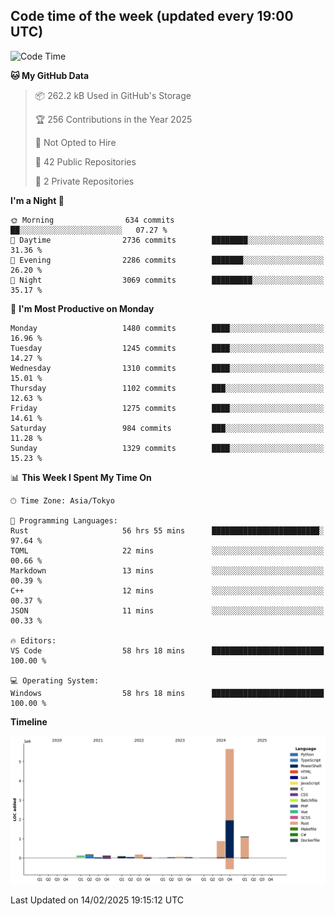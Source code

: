 ## Code time of the week (updated every 19:00 UTC)

<!--START_SECTION:waka-->
![Code Time](http://img.shields.io/badge/Code%20Time-4%2C295%20hrs%2023%20mins-blue)

**🐱 My GitHub Data** 

> 📦 262.2 kB Used in GitHub's Storage 
 > 
> 🏆 256 Contributions in the Year 2025
 > 
> 🚫 Not Opted to Hire
 > 
> 📜 42 Public Repositories 
 > 
> 🔑 2 Private Repositories 
 > 
**I'm a Night 🦉** 

```text
🌞 Morning                634 commits         ██░░░░░░░░░░░░░░░░░░░░░░░   07.27 % 
🌆 Daytime                2736 commits        ████████░░░░░░░░░░░░░░░░░   31.36 % 
🌃 Evening                2286 commits        ███████░░░░░░░░░░░░░░░░░░   26.20 % 
🌙 Night                  3069 commits        █████████░░░░░░░░░░░░░░░░   35.17 % 
```
📅 **I'm Most Productive on Monday** 

```text
Monday                   1480 commits        ████░░░░░░░░░░░░░░░░░░░░░   16.96 % 
Tuesday                  1245 commits        ████░░░░░░░░░░░░░░░░░░░░░   14.27 % 
Wednesday                1310 commits        ████░░░░░░░░░░░░░░░░░░░░░   15.01 % 
Thursday                 1102 commits        ███░░░░░░░░░░░░░░░░░░░░░░   12.63 % 
Friday                   1275 commits        ████░░░░░░░░░░░░░░░░░░░░░   14.61 % 
Saturday                 984 commits         ███░░░░░░░░░░░░░░░░░░░░░░   11.28 % 
Sunday                   1329 commits        ████░░░░░░░░░░░░░░░░░░░░░   15.23 % 
```


📊 **This Week I Spent My Time On** 

```text
🕑︎ Time Zone: Asia/Tokyo

💬 Programming Languages: 
Rust                     56 hrs 55 mins      ████████████████████████░   97.64 % 
TOML                     22 mins             ░░░░░░░░░░░░░░░░░░░░░░░░░   00.66 % 
Markdown                 13 mins             ░░░░░░░░░░░░░░░░░░░░░░░░░   00.39 % 
C++                      12 mins             ░░░░░░░░░░░░░░░░░░░░░░░░░   00.37 % 
JSON                     11 mins             ░░░░░░░░░░░░░░░░░░░░░░░░░   00.33 % 

🔥 Editors: 
VS Code                  58 hrs 18 mins      █████████████████████████   100.00 % 

💻 Operating System: 
Windows                  58 hrs 18 mins      █████████████████████████   100.00 % 
```

**Timeline**

![Lines of Code chart](https://raw.githubusercontent.com/SARDONYX-sard/SARDONYX-sard/main/assets/bar_graph.png)


 Last Updated on 14/02/2025 19:15:12 UTC
<!--END_SECTION:waka-->